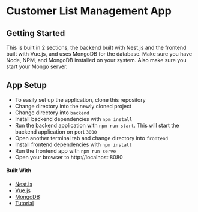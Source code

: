# Customer List Management App

## Getting Started
This is built in 2 sections, the backend built with Nest.js and the frontend built with Vue.js, and uses MongoDB for the database.  Make sure you have Node, NPM, and MongoDB installed on your system. Also make sure you start your Mongo server.

## App Setup
- To easily set up the application, clone this repository
- Change directory into the newly cloned project
- Change directory into `backend`
- Install backend dependencies with `npm install`
- Run the backend application with `npm run start`. This will start the backend application on port `3000`
- Open another terminal tab and change directory into `frontend`
- Install frontend dependencies with `npm install`
- Run the frontend app with `npm run serve`
- Open your browser to http://localhost:8080

#### Built With
- [Nest.js](https://nestjs.com/)
- [Vue.js](https://vuejs.org/)
- [MongoDB]()
- [Tutorial](https://scotch.io/tutorials/building-a-modern-app-using-nestjs-mongodb-and-vuejs)
